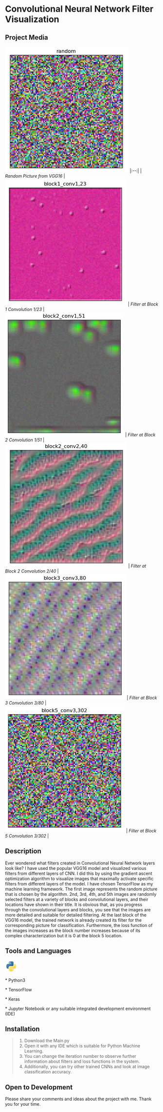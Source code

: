 # Convolutional Neural Network Filter Visualization

## Project Media
![Dxxxxx](https://github.com/omerfaruktekin13/CNN_Filter_Visualization/blob/main/Media/1.png "Deneme ")
|:--:|
| *Random Picture from VGG16* |
![Dxxxxx](https://github.com/omerfaruktekin13/CNN_Filter_Visualization/blob/main/Media/2.png "Deneme ")
| *Filter at Block 1 Convolution 1/23* |
![Dxxxxx](https://github.com/omerfaruktekin13/CNN_Filter_Visualization/blob/main/Media/3.png "Deneme ") 
| *Filter at Block 2 Convolution 1/51* |
![Dxxxxx](https://github.com/omerfaruktekin13/CNN_Filter_Visualization/blob/main/Media/4.png "Deneme ") 
| *Filter at Block 2 Convolution 2/40* |
![Dxxxxx](https://github.com/omerfaruktekin13/CNN_Filter_Visualization/blob/main/Media/5.png "Deneme ") 
| *Filter at Block 3 Convolution 3/80* |
![Dxxxxx](https://github.com/omerfaruktekin13/CNN_Filter_Visualization/blob/main/Media/6.png "Deneme ") 
| *Filter at Block 5 Convolution 3/302* |

## Description
Ever wondered what filters created in Convolutional Neural Network layers look like? I have used the popular VGG16 model and visualized various filters from different layers of CNN. I did this by using the gradient ascent optimization algorithm to visualize images that maximally activate specific filters from different layers of the model. I have chosen TensorFlow as my machine learning framework. The first image represents the random picture that is chosen by the algorithm. 2nd, 3rd, 4th, and 5th images are randomly selected filters at a variety of blocks and convolutional layers, and their locations have shown in their title. It is obvious that, as you progress through the convolutional layers and blocks, you see that the images are more detailed and suitable for detailed filtering. At the last block of the VGG16 model, the trained network is already created its filter for the corresponding picture for classification. Furthermore, the loss function of the images increases as the block number increases because of its complex characterization but it is 0 at the block 5 location.

## Tools and Languages
<a href="https://www.python.org" target="_blank" rel="noreferrer"> <img src="https://raw.githubusercontent.com/devicons/devicon/master/icons/python/python-original.svg" alt="python" width="40" height="40"/> </a>
<p> * Python3 </p>
<p> * TensorFlow </p>
<p> * Keras </p>
<p> * Jupyter Notebook or any suitable integrated development environment (IDE) </p>

## Installation
> 1. Download the Main.py
> 2. Open it with any IDE which is suitable for Python Machine Learning.
> 3. You can change the iteration number to observe further information about filters and loss functions in the system.
> 4. Additionally, you can try other trained CNNs and look at image classification accuracy.

## Open to Development
Please share your comments and ideas about the project with me. Thank you for your time.
